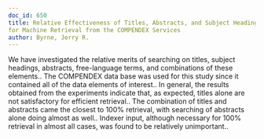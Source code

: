 ```yaml
---
doc_id: 650
title: Relative Effectiveness of Titles, Abstracts, and Subject Headings 
for Machine Retrieval from the COMPENDEX Services
author: Byrne, Jerry R.
---
```


We have investigated the relative merits of searching on titles, subject 
headings, abstracts, free-language terms, and combinations of these elements..
The COMPENDEX data base  was used for this study since it contained all of the
data elements of interest.. In general, the results obtained from the 
experiments indicate that, as expected, titles alone are not satisfactory for 
efficient retrieval.. The combination of titles and abstracts came the closest 
to 100% retrieval, with searching of abstracts alone doing almost as well..
Indexer input, although necessary for 100% retrieval in almost all cases, was
found to be relatively unimportant..